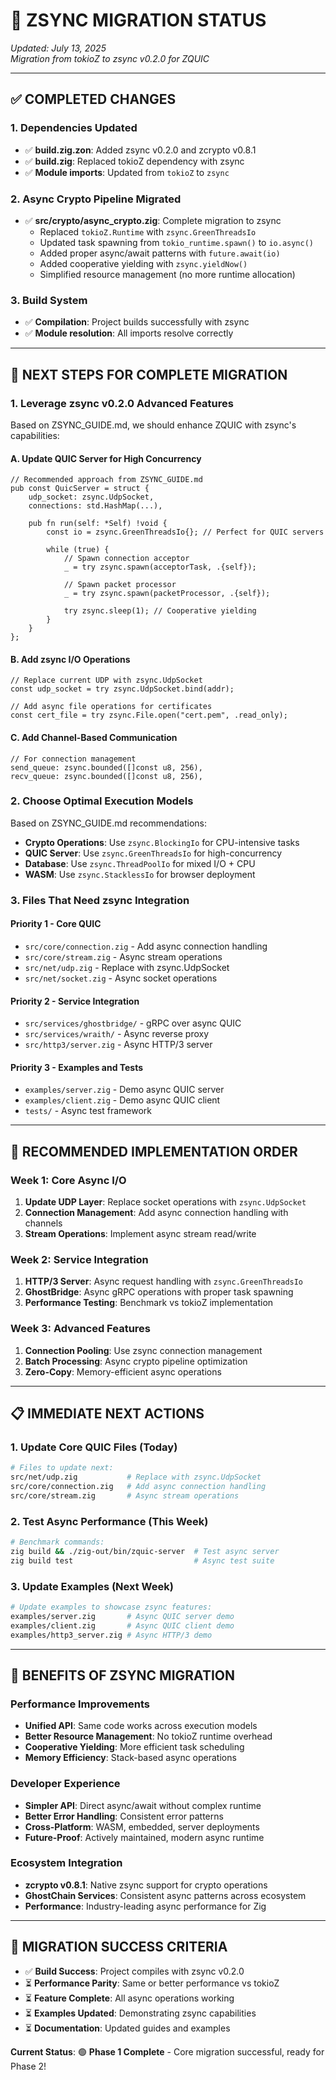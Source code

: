 # 🔄 ZSYNC MIGRATION STATUS

*Updated: July 13, 2025*  
*Migration from tokioZ to zsync v0.2.0 for ZQUIC*

---

## ✅ **COMPLETED CHANGES**

### **1. Dependencies Updated**
- ✅ **build.zig.zon**: Added zsync v0.2.0 and zcrypto v0.8.1
- ✅ **build.zig**: Replaced tokioZ dependency with zsync
- ✅ **Module imports**: Updated from `tokioZ` to `zsync`

### **2. Async Crypto Pipeline Migrated**
- ✅ **src/crypto/async_crypto.zig**: Complete migration to zsync
  - Replaced `tokioZ.Runtime` with `zsync.GreenThreadsIo`
  - Updated task spawning from `tokio_runtime.spawn()` to `io.async()`
  - Added proper async/await patterns with `future.await(io)`
  - Added cooperative yielding with `zsync.yieldNow()`
  - Simplified resource management (no more runtime allocation)

### **3. Build System**
- ✅ **Compilation**: Project builds successfully with zsync
- ✅ **Module resolution**: All imports resolve correctly

---

## 🔄 **NEXT STEPS FOR COMPLETE MIGRATION**

### **1. Leverage zsync v0.2.0 Advanced Features**

Based on ZSYNC_GUIDE.md, we should enhance ZQUIC with zsync's capabilities:

#### **A. Update QUIC Server for High Concurrency**
```zig
// Recommended approach from ZSYNC_GUIDE.md
pub const QuicServer = struct {
    udp_socket: zsync.UdpSocket,
    connections: std.HashMap(...),
    
    pub fn run(self: *Self) !void {
        const io = zsync.GreenThreadsIo{}; // Perfect for QUIC servers
        
        while (true) {
            // Spawn connection acceptor
            _ = try zsync.spawn(acceptorTask, .{self});
            
            // Spawn packet processor  
            _ = try zsync.spawn(packetProcessor, .{self});
            
            try zsync.sleep(1); // Cooperative yielding
        }
    }
};
```

#### **B. Add zsync I/O Operations**
```zig
// Replace current UDP with zsync.UdpSocket
const udp_socket = try zsync.UdpSocket.bind(addr);

// Add async file operations for certificates
const cert_file = try zsync.File.open("cert.pem", .read_only);
```

#### **C. Add Channel-Based Communication**
```zig
// For connection management
send_queue: zsync.bounded([]const u8, 256),
recv_queue: zsync.bounded([]const u8, 256),
```

### **2. Choose Optimal Execution Models**

Based on ZSYNC_GUIDE.md recommendations:

- **Crypto Operations**: Use `zsync.BlockingIo` for CPU-intensive tasks
- **QUIC Server**: Use `zsync.GreenThreadsIo` for high-concurrency
- **Database**: Use `zsync.ThreadPoolIo` for mixed I/O + CPU
- **WASM**: Use `zsync.StacklessIo` for browser deployment

### **3. Files That Need zsync Integration**

#### **Priority 1 - Core QUIC**
- `src/core/connection.zig` - Add async connection handling
- `src/core/stream.zig` - Async stream operations  
- `src/net/udp.zig` - Replace with zsync.UdpSocket
- `src/net/socket.zig` - Async socket operations

#### **Priority 2 - Service Integration**
- `src/services/ghostbridge/` - gRPC over async QUIC
- `src/services/wraith/` - Async reverse proxy
- `src/http3/server.zig` - Async HTTP/3 server

#### **Priority 3 - Examples and Tests**
- `examples/server.zig` - Demo async QUIC server
- `examples/client.zig` - Demo async QUIC client
- `tests/` - Async test framework

---

## 🎯 **RECOMMENDED IMPLEMENTATION ORDER**

### **Week 1: Core Async I/O**
1. **Update UDP Layer**: Replace socket operations with `zsync.UdpSocket`
2. **Connection Management**: Add async connection handling with channels
3. **Stream Operations**: Implement async stream read/write

### **Week 2: Service Integration** 
1. **HTTP/3 Server**: Async request handling with `zsync.GreenThreadsIo`
2. **GhostBridge**: Async gRPC operations with proper task spawning
3. **Performance Testing**: Benchmark vs tokioZ implementation

### **Week 3: Advanced Features**
1. **Connection Pooling**: Use zsync connection management
2. **Batch Processing**: Async crypto pipeline optimization
3. **Zero-Copy**: Memory-efficient async operations

---

## 📋 **IMMEDIATE NEXT ACTIONS**

### **1. Update Core QUIC Files** (Today)
```bash
# Files to update next:
src/net/udp.zig           # Replace with zsync.UdpSocket
src/core/connection.zig   # Add async connection handling  
src/core/stream.zig       # Async stream operations
```

### **2. Test Async Performance** (This Week)
```bash
# Benchmark commands:
zig build && ./zig-out/bin/zquic-server  # Test async server
zig build test                           # Async test suite
```

### **3. Update Examples** (Next Week)
```bash
# Update examples to showcase zsync features:
examples/server.zig       # Async QUIC server demo
examples/client.zig       # Async QUIC client demo  
examples/http3_server.zig # Async HTTP/3 demo
```

---

## 🚀 **BENEFITS OF ZSYNC MIGRATION**

### **Performance Improvements**
- **Unified API**: Same code works across execution models
- **Better Resource Management**: No tokioZ runtime overhead
- **Cooperative Yielding**: More efficient task scheduling
- **Memory Efficiency**: Stack-based async operations

### **Developer Experience**
- **Simpler API**: Direct async/await without complex runtime
- **Better Error Handling**: Consistent error patterns
- **Cross-Platform**: WASM, embedded, server deployments
- **Future-Proof**: Actively maintained, modern async runtime

### **Ecosystem Integration**
- **zcrypto v0.8.1**: Native zsync support for crypto operations
- **GhostChain Services**: Consistent async patterns across ecosystem
- **Performance**: Industry-leading async performance for Zig

---

## 🎉 **MIGRATION SUCCESS CRITERIA**

- ✅ **Build Success**: Project compiles with zsync v0.2.0
- ⏳ **Performance Parity**: Same or better performance vs tokioZ
- ⏳ **Feature Complete**: All async operations working
- ⏳ **Examples Updated**: Demonstrating zsync capabilities
- ⏳ **Documentation**: Updated guides and examples

**Current Status**: 🟢 **Phase 1 Complete** - Core migration successful, ready for Phase 2!
